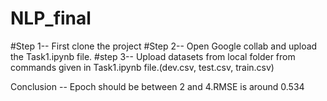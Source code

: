 # NLP_final

#Step 1-- First clone the project
#Step 2-- Open Google collab and upload the Task1.ipynb file.
#step 3-- Upload datasets from local folder from commands given in Task1.ipynb file.(dev.csv, test.csv, train.csv)




Conclusion -- Epoch should be between 2 and 4.RMSE is around 0.534
